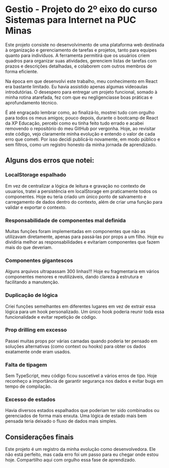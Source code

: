 # Gestio - Projeto do 2º eixo do curso Sistemas para Internet na PUC Minas

Este projeto consiste no desenvolvimento de uma plataforma web destinada à organização e gerenciamento de tarefas e projetos, tanto para equipes quanto para indivíduos. A ferramenta permitirá que os usuários criem quadros para organizar suas atividades, gerenciem listas de tarefas com prazos e descrições detalhadas, e colaborem com outros membros de forma eficiente.

Na época em que desenvolvi este trabalho, meu conhecimento em React era bastante limitado. Eu havia assistido apenas algumas videoaulas introdutórias. O desespero para entregar um projeto funcional, somado à minha rotina atarefada, fez com que eu negligenciasse boas práticas e aprofundamento técnico.

É até engraçado lembrar como, ao finalizá‑lo, mostrei tudo com orgulho para todos os meus amigos; pouco depois, durante o bootcamp de React da XP Educação, percebi como eu tinha feito tudo errado e acabei removendo o repositório do meu GitHub por vergonha. Hoje, ao revisitar este código, vejo claramente minha evolução e entendo o valor de cada erro que cometi. Por isso decidi publicá‑lo novamente, em modo público e sem filtros, como um registro honesto da minha jornada de aprendizado.

## Alguns dos erros que notei:

### LocalStorage espalhado
Em vez de centralizar a lógica de leitura e gravação no contexto de usuarios, tratei a persistência em localStorage em praticamente todos os componentes. Hoje eu teria criado um único ponto de salvamento e carregamento de dados dentro do contexto, além de criar uma função para validar e exportar o contexto.

### Responsabilidade de componentes mal definida
Muitas funções foram implementadas em componentes que não as utilizavam diretamente, apenas para passá‑las por props a um filho. Hoje eu dividiria melhor as responsabilidades e evitariam componentes que fazem mais do que deveriam.

### Componentes gigantescos
Alguns arquivos ultrapassam 300 linhas!!! Hoje eu fragmentaria em vários componentes menores e reutilizáveis, dando clareza à estrutura e facilitando a manutenção.

### Duplicação de lógica
Criei funções semelhantes em diferentes lugares em vez de extrair essa lógica para um hook personalizado. Um único hook poderia reunir toda essa funcionalidade e evitar repetição de código.

### Prop drilling em excesso
Passei muitas props por várias camadas quando poderia ter pensado em soluções alternativas (como context ou hooks) para obter os dados exatamente onde eram usados.

### Falta de tipagem
Sem TypeScript, meu código ficou suscetível a vários erros de tipo. Hoje reconheço a importância de garantir segurança nos dados e evitar bugs em tempo de compilação.

### Excesso de estados
Havia diversos estados espalhados que poderiam ter sido combinados ou gerenciados de forma mais enxuta. Uma lógica de estado mais bem pensada teria deixado o fluxo de dados mais simples.

## Considerações finais
Este projeto é um registro da minha evolução como desenvolvedora. Ele não está perfeito, mas cada erro foi um passo para eu chegar onde estou hoje. Compartilho aqui com orgulho essa fase de aprendizado.
